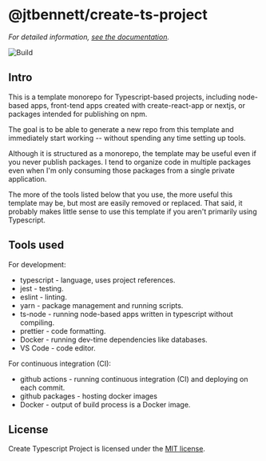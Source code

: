 # @jtbennett/create-ts-project

_For detailed information, [see the documentation](./docs/README.md)._

![Build](https://github.com/jtbennett/create-ts-project/workflows/Build/badge.svg?branch=master)

## Intro

This is a template monorepo for Typescript-based projects, including node-based apps, front-tend apps created with create-react-app or nextjs, or packages intended for publishing on npm.

The goal is to be able to generate a new repo from this template and immediately start working -- without spending any time setting up tools.

Although it is structured as a monorepo, the template may be useful even if you never publish packages. I tend to organize code in multiple packages even when I'm only consuming those packages from a single private application.

The more of the tools listed below that you use, the more useful this template may be, but most are easily removed or replaced. That said, it probably makes little sense to use this template if you aren't primarily using Typescript.

## Tools used

For development:

- typescript - language, uses project references.
- jest - testing.
- eslint - linting.
- yarn - package management and running scripts.
- ts-node - running node-based apps written in typescript without compiling.
- prettier - code formatting.
- Docker - running dev-time dependencies like databases.
- VS Code - code editor.

For continuous integration (CI):

- github actions - running continuous integration (CI) and deploying on each commit.
- github packages - hosting docker images
- Docker - output of build process is a Docker image.

## License

Create Typescript Project is licensed under the [MIT license](./LICENSE).
